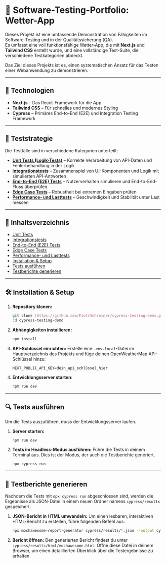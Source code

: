 # 🧪 Software-Testing-Portfolio: Wetter-App

Dieses Projekt ist eine umfassende Demonstration von Fähigkeiten im Software-Testing und in der Qualitätssicherung (QA).  
Es umfasst eine voll funktionsfähige Wetter-App, die mit **Next.js** und **Tailwind CSS** erstellt wurde, und eine vollständige Test-Suite, die verschiedene Testkategorien abdeckt.

Das Ziel dieses Projekts ist es, einen systematischen Ansatz für das Testen einer Webanwendung zu demonstrieren.

---

## 🚀 Technologien

- **Next.js** – Das React-Framework für die App
- **Tailwind CSS** – Für schnelles und modernes Styling
- **Cypress** – Primäres End-to-End (E2E) und Integration Testing Framework

---

## 🧪 Teststrategie

Die Testfälle sind in verschiedene Kategorien unterteilt:

- **[Unit Tests (Logik-Tests)](testplan/UNIT_TEST.md)** – Korrekte Verarbeitung von API-Daten und Fehlerbehandlung in der Logik
- **[Integrationstests](testplan/INTIGRATION_TEST.md)** – Zusammenspiel von UI-Komponenten und Logik mit simulierten API-Antworten
- **[End-to-End (E2E) Tests](testplan/E2E_TEST.md)** – Nutzerverhalten simulieren und End-to-End-Fluss überprüfen
- **[Edge Case Tests](testplan/EDGE_CASES.md)** – Robustheit bei extremen Eingaben prüfen
- **[Performance- und Lasttests](testplan/PERFORMANCE_TEST.md)** – Geschwindigkeit und Stabilität unter Last messen

---

## 📑 Inhaltsverzeichnis

- [Unit Tests](testplan/UNIT_TEST.md)
- [Integrationstests](testplan/INTIGRATION_TEST.md)
- [End-to-End (E2E) Tests](testplan/E2E_TEST.md)
- [Edge Case Tests](testplan/EDGE_CASES.md)
- [Performance- und Lasttests](testplan/PERFORMANCE_TEST.md)
- [Installation & Setup](#installation--setup)
- [Tests ausführen](#tests-ausführen)
- [Testberichte generieren](#testberichte-generieren)

---

## 🛠️ Installation & Setup

1.  **Repository klonen:**

    ```bash
    git clone [https://github.com/PiotrSchreiner/cypress-testing-demo.git](https://github.com/PiotrSchreiner/cypress-testing-demo.git)
    cd cypress-testing-demo
    ```

2.  **Abhängigkeiten installieren:**

    ```bash
    npm install
    ```

3.  **API-Schlüssel einrichten:**
    Erstelle eine `.env.local`-Datei im Hauptverzeichnis des Projekts und füge deinen OpenWeatherMap API-Schlüssel hinzu:

    ```
    NEXT_PUBLIC_API_KEY=dein_api_schlüssel_hier
    ```

4.  **Entwicklungsserver starten:**
    ```bash
    npm run dev
    ```

---

## 🔍 Tests ausführen

Um die Tests auszuführen, muss der Entwicklungsserver laufen.

1.  **Server starten:**

    ```bash
    npm run dev
    ```

2.  **Tests im Headless-Modus ausführen:**
    Führe die Tests in deinem Terminal aus. Dies ist der Modus, der auch die Testberichte generiert.
    ```bash
    npx cypress run
    ```

---

## 📄 Testberichte generieren

Nachdem die Tests mit `npx cypress run` abgeschlossen sind, werden die Ergebnisse als JSON-Datei in einem neuen Ordner namens `cypress/results` gespeichert.

1.  **JSON-Bericht in HTML umwandeln:**
    Um einen lesbaren, interaktiven HTML-Bericht zu erstellen, führe folgenden Befehl aus:

    ```bash
    npx mochawesome-report-generator cypress/results/*.json --output cypress/results/html --report-title "Wetter-App Testbericht"
    ```

2.  **Bericht öffnen:**
    Den generierten Bericht findest du unter `cypress/results/html/mochawesome.html`. Öffne diese Datei in deinem Browser, um einen detaillierten Überblick über die Testergebnisse zu erhalten.
